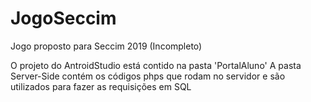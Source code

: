 # JogoSeccim
Jogo proposto para Seccim 2019 (Incompleto)

O projeto do AntroidStudio está contido na pasta 'PortalAluno'
A pasta Server-Side contém os códigos phps que rodam no servidor e são utilizados para fazer as requisições em SQL
